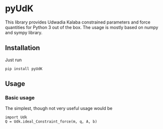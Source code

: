 # pyUdK


This library provides Udwadia Kalaba constrained parameters and force quantities for Python 3 out of the box. The usage is mostly based on numpy and sympy library.

## Installation

Just run

    pip install pyUdK


## Usage
### Basic usage

The simplest, though not very useful usage would be

    import Udk
    Q = Udk.ideal_Constraint_force(m, q, A, b)
